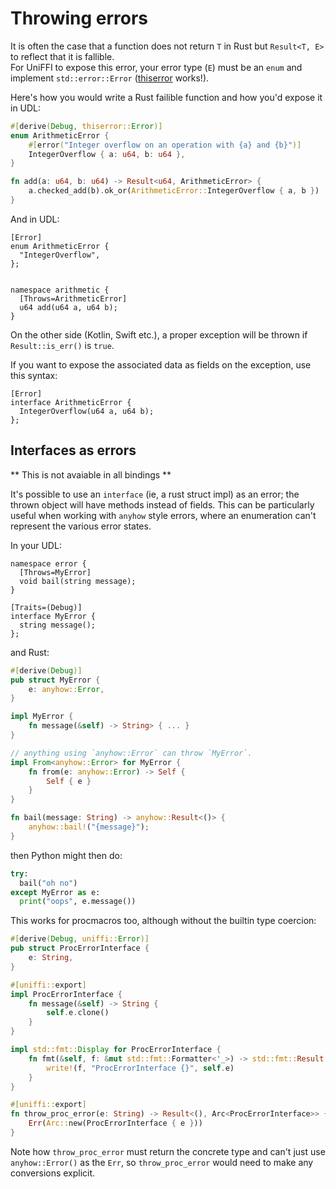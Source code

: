 # Throwing errors

It is often the case that a function does not return `T` in Rust but `Result<T, E>` to reflect that it is fallible.  
For UniFFI to expose this error, your error type (`E`) must be an `enum` and implement `std::error::Error` ([thiserror](https://crates.io/crates/thiserror) works!).

Here's how you would write a Rust failible function and how you'd expose it in UDL:

```rust
#[derive(Debug, thiserror::Error)]
enum ArithmeticError {
    #[error("Integer overflow on an operation with {a} and {b}")]
    IntegerOverflow { a: u64, b: u64 },
}

fn add(a: u64, b: u64) -> Result<u64, ArithmeticError> {
    a.checked_add(b).ok_or(ArithmeticError::IntegerOverflow { a, b })
}
```

And in UDL:

```
[Error]
enum ArithmeticError {
  "IntegerOverflow",
};


namespace arithmetic {
  [Throws=ArithmeticError]
  u64 add(u64 a, u64 b);
}
```

On the other side (Kotlin, Swift etc.), a proper exception will be thrown if `Result::is_err()` is `true`.

If you want to expose the associated data as fields on the exception, use this syntax:

```
[Error]
interface ArithmeticError {
  IntegerOverflow(u64 a, u64 b);
};
```

## Interfaces as errors

** This is not avaiable in all bindings **

It's possible to use an `interface` (ie, a rust struct impl) as an error;
the thrown object will have methods instead of fields.
This can be particularly useful when working with `anyhow` style errors, where
an enumeration can't represent the various error states.

In your UDL:
```
namespace error {
  [Throws=MyError]
  void bail(string message);
}

[Traits=(Debug)]
interface MyError {
  string message();
};
```
and Rust:
```rs
#[derive(Debug)]
pub struct MyError {
    e: anyhow::Error,
}

impl MyError {
    fn message(&self) -> String> { ... }
}

// anything using `anyhow::Error` can throw `MyError`.
impl From<anyhow::Error> for MyError {
    fn from(e: anyhow::Error) -> Self {
        Self { e }
    }
}

fn bail(message: String) -> anyhow::Result<()> {
    anyhow::bail!("{message}");
}
```
then Python might then do:
```py
try:
  bail("oh no")
except MyError as e:
  print("oops", e.message())
```

This works for procmacros too, although without the builtin type coercion:

```rs
#[derive(Debug, uniffi::Error)]
pub struct ProcErrorInterface {
    e: String,
}

#[uniffi::export]
impl ProcErrorInterface {
    fn message(&self) -> String {
        self.e.clone()
    }
}

impl std::fmt::Display for ProcErrorInterface {
    fn fmt(&self, f: &mut std::fmt::Formatter<'_>) -> std::fmt::Result {
        write!(f, "ProcErrorInterface {}", self.e)
    }
}

#[uniffi::export]
fn throw_proc_error(e: String) -> Result<(), Arc<ProcErrorInterface>> {
    Err(Arc::new(ProcErrorInterface { e }))
}
```

Note how `throw_proc_error` must return the concrete type and can't just use
`anyhow::Error()` as the `Err`, so `throw_proc_error` would need to make
any conversions explicit.
